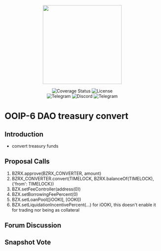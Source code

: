<br/>
<p align="center"><img src="https://bzx.network/images/logo.svg" width="256" /></p>

<div align="center">

  <a href='' style="text-decoration:none;">
    <img src='https://img.shields.io/coveralls/github/bZxNetwork/contractsV2' alt='Coverage Status' />
  </a>
  <a href='https://github.com/bZxNetwork/contractsV2/blob/master/LICENSE' style="text-decoration:none;">
    <img src='https://img.shields.io/github/license/bZxNetwork/contractsV2' alt='License' />
  </a>
  <br/>
  <a href='https://t.me/b0xNet' style="text-decoration:none;">
    <img src='https://img.shields.io/badge/chat-on%20telegram-9cf.svg?longCache=true' alt='Telegram' />
  </a>
  <a href='https://bzx.network/discord' style="text-decoration:none;">
    <img src='https://img.shields.io/discord/450115178516971531?label=Discord' alt='Discord' />
  </a>
  <a href='https://t.me/b0xNet' style="text-decoration:none;">
    <img src='https://img.shields.io/twitter/follow/bzxHQ?style=social' alt='Telegram' />
  </a>
  
</div>

# OOIP-6 DAO treasury convert

## Introduction

- convert treasury funds

## Proposal Calls

1. BZRX.approve(BZRX_CONVERTER, amount)
2. BZRX_CONVERTER.convert(TIMELOCK, BZRX.balanceOf(TIMELOCK), {'from': TIMELOCK})
3. BZX.setFeeController(address(0))
4. BZX.setBorrowingFeePercent(0)
5. BZX.setLoanPool([iOOKI], [OOKI])
6. BZX.setLiquidationIncentivePercent(...) for iOOKI, this doesn't enable it for trading nor being as collateral



## Forum Discussion



## Snapshot Vote




